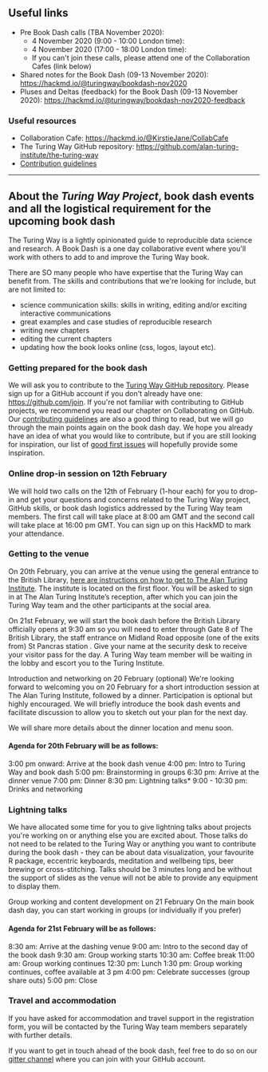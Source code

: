 ## Useful links

- Pre Book Dash calls (TBA November 2020):
  - 4 November 2020 (9:00 - 10:00 London time):
  - 4 November 2020 (17:00 - 18:00 London time):
  - If you can't join these calls, please attend one of the Collaboration Cafes (link below)
- Shared notes for the Book Dash (09-13 November 2020): https://hackmd.io/@turingway/bookdash-nov2020
- Pluses and Deltas (feedback) for the Book Dash (09-13 November 2020): https://hackmd.io/@turingway/bookdash-nov2020-feedback

### Useful resources
- Collaboration Cafe: https://hackmd.io/@KirstieJane/CollabCafe
- The Turing Way GitHub repository: https://github.com/alan-turing-institute/the-turing-way
- [Contribution guidelines](https://github.com/alan-turing-institute/the-turing-way/blob/master/CONTRIBUTING.md)

---

## About the _Turing Way Project_, book dash events and all the logistical requirement for the upcoming book dash

The Turing Way is a lightly opinionated guide to reproducible data science and research. A Book Dash is a one day collaborative event where you'll work with others to add to and improve the Turing Way book.

There are SO many people who have expertise that the Turing Way can benefit from. The skills and contributions that we're looking for include, but are not limited to:

- science communication skills: skills in writing, editing and/or exciting interactive communications
- great examples and case studies of reproducible research
- writing new chapters
- editing the current chapters
- updating how the book looks online (css, logos, layout etc).

### Getting prepared for the book dash
We will ask you to contribute to the [Turing Way GitHub repository](https://github.com/alan-turing-institute/the-turing-way). Please sign up for a GitHub account if you don't already have one: https://github.com/join. If you're not familiar with contributing to GitHub projects, we recommend you read our chapter on Collaborating on GitHub. Our [contributing guidelines](https://github.com/alan-turing-institute/the-turing-way/blob/master/CONTRIBUTING.md) are also a good thing to read, but we will go through the main points again on the book dash day. We hope you already have an idea of what you would like to contribute, but if you are still looking for inspiration, our list of [good first issues](https://github.com/alan-turing-institute/the-turing-way/issues?q=is%3Aissue+is%3Aopen+label%3A%22good+first+issue%22) will hopefully provide some inspiration.

### Online drop-in session on 12th February
We will hold two calls on the 12th of February (1-hour each) for you to drop-in and get your questions and concerns related to the Turing Way project, GitHub skills, or book dash logistics addressed by the Turing Way team members. The first call will take place at 8:00 am GMT and the second call will take place at 16:00 pm GMT. You can sign up on this HackMD to mark your attendance.

### Getting to the venue
On 20th February, you can arrive at the venue using the general entrance to the British Library, [here are instructions on how to get to The Alan Turing Institute](https://whitakerlab.github.io/visit). The institute is located on the first floor. You will be asked to sign in at The Alan Turing Institute’s reception, after which you can join the Turing Way team and the other participants at the social area.

On 21st February, we will start the book dash before the British Library officially opens at 9:30 am so you will need to enter through Gate 8 of The British Library, the staff entrance on Midland Road opposite (one of the exits from) St Pancras station . Give your name at the security desk to receive your visitor pass for the day. A Turing Way team member will be waiting in the lobby and escort you to the Turing Institute.

Introduction and networking on 20 February (optional)
We're looking forward to welcoming you on 20 February for a short introduction session at The Alan Turing Institute, followed by a dinner. Participation is optional but highly encouraged. We will briefly introduce the book dash events and facilitate discussion to allow you to sketch out your plan for the next day.

We will share more details about the dinner location and menu soon.

#### Agenda for 20th February will be as follows:
3:00 pm onward:  Arrive at the book dash venue
4:00 pm:  Intro to Turing Way and book dash
5:00 pm:  Brainstorming in groups
6:30 pm:  Arrive at the dinner venue
7:00 pm:  Dinner
8:30 pm:  Lightning talks*
9:00 - 10:30 pm:  Drinks and networking

### Lightning talks
We have allocated some time for you to give lightning talks about projects you're working on or anything else you are excited about. Those talks do not need to be related to the Turing Way or anything you want to contribute during the book dash - they can be about data visualization, your favourite R package, eccentric keyboards, meditation and wellbeing tips, beer brewing or cross-stitching. Talks should be 3 minutes long and be without the support of slides as the venue will not be able to provide any equipment to display them.

Group working and content development on 21 February
On the main book dash day, you can start working in groups (or individually if you prefer)

#### Agenda for 21st February will be as follows:
8:30 am:  Arrive at the dashing venue
9:00 am:  Intro to the second day of the book dash
9:30 am:  Group working starts
10:30 am:  Coffee break
11:00 am:  Group working continues
12:30 pm:  Lunch
1:30 pm:  Group working continues, coffee available at 3 pm
4:00 pm:  Celebrate successes (group share outs)
5:00 pm:  Close

### Travel and accommodation
If you have asked for accommodation and travel support in the registration form, you will be contacted by the Turing Way team members separately with further details.

If you want to get in touch ahead of the book dash, feel free to do so on our [gitter channel](https://gitter.im/alan-turing-institute/the-turing-way) where you can join with your GitHub account.
